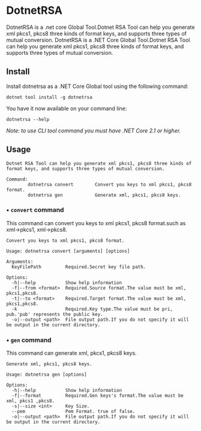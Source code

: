 # DotnetRSA
DotnetRSA is a .net core Global Tool.Dotnet RSA Tool can help you generate xml pkcs1, pkcs8 three kinds of format keys, and supports three types of mutual conversion.
DotnetRSA is a .NET Core Global Tool.Dotnet RSA Tool can help you generate xml pkcs1, pkcs8 three kinds of format keys, and supports three types of mutual conversion.

## Install

Install dotnetrsa as a .NET Core Global tool using the following command:

```
dotnet tool install -g dotnetrsa
```

You have it now available on your command line: 

```
dotnetrsa --help
```

*Note: to use CLI tool command you must have .NET Core 2.1 or higher.* 

## Usage

```
Dotnet RSA Tool can help you generate xml pkcs1, pkcs8 three kinds of format keys, and supports three types of mutual conversion.

Command:
        dotnetrsa convert        Convert you keys to xml pkcs1, pkcs8 format.
        dotnetrsa gen            Generate xml, pkcs1, pkcs8 keys.
```
### • `convert` command

This command can convert you keys to xml pkcs1, pkcs8 format.such as xml->pkcs1, xml->pkcs8.

````
Convert you keys to xml pkcs1, pkcs8 format.

Usage: dotnetrsa convert [arguments] [options]

Arguments:
  KeyFilePath         Required.Secret key file path.

Options:
  -h|--help           Show help information
  -f|--from <format>  Required.Source format.The value must be xml, pkcs1,pkcs8.
  -t|--to <format>    Required.Target format.The value must be xml, pkcs1,pkcs8.
  -k                  Required.Key type.The value must be pri, pub.'pub' represents the public key.
  -o|--output <path>  File output path.If you do not specify it will be output in the current directory.
````

### • `gen` command

This command can generate xml, pkcs1, pkcs8 keys.

````
Generate xml, pkcs1, pkcs8 keys.

Usage: dotnetrsa gen [options]

Options:
  -h|--help           Show help information
  -f|--format         Required.Gen keys's format.The value must be xml, pkcs1 ,pkcs8.
  -s|--size <int>     Key Size.
  --pem               Pem Format. true of false.
  -o|--output <path>  File output path.If you do not specify it will be output in the current directory.
````

